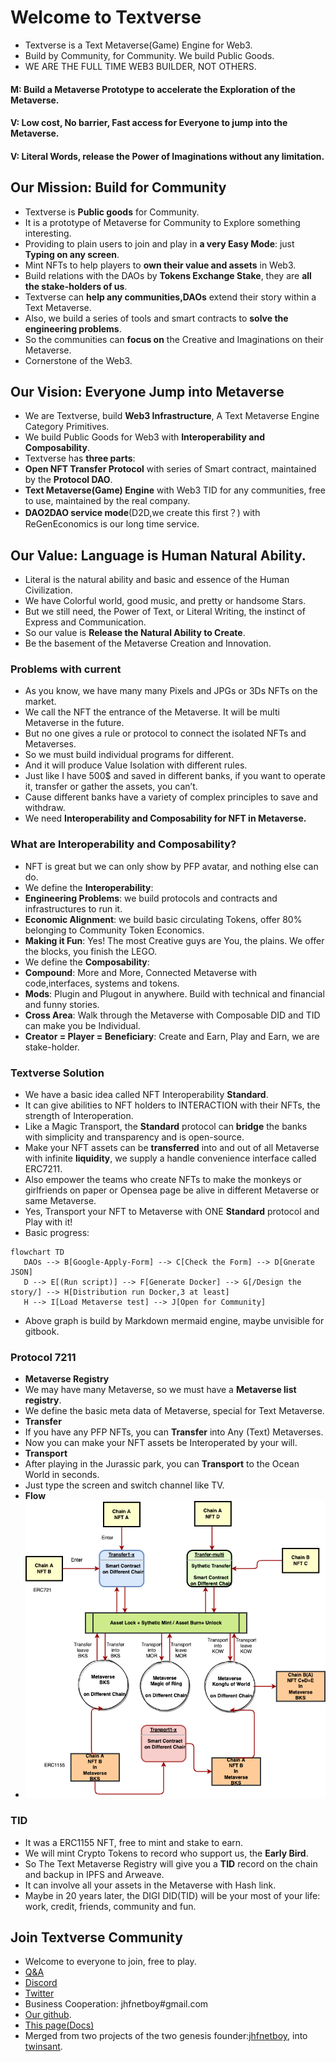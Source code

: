 # Welcome to Textverse
+ Textverse is a Text Metaverse(Game) Engine for Web3.
+ Build by Community, for Community. We build Public Goods.
+ WE ARE THE FULL TIME WEB3 BUILDER, NOT OTHERS.

#### **M: Build a Metaverse Prototype to accelerate the Exploration of the Metaverse.**
#### **V: Low cost, No barrier, Fast access for Everyone to jump into the Metaverse.**
#### **V: Literal Words, release the Power of Imaginations without any limitation.**


## Our Mission: Build for Community
+ Textverse is **Public goods** for Community.
+ It is a prototype of Metaverse for Community to Explore something interesting.
+ Providing to plain users to join and play in **a very Easy Mode**: just **Typing on any screen**.
+ Mint NFTs to help players to **own their value and assets** in Web3.
+ Build relations with the DAOs by **Tokens Exchange Stake**, they are **all the stake-holders of us**.
+ Textverse can **help any communities,DAOs** extend their story within a Text Metaverse.
+ Also, we build a series of tools and smart contracts to **solve the engineering problems**.
+ So the communities can **focus on** the Creative and Imaginations on their Metaverse. 
+ Cornerstone of the Web3.


## Our Vision: Everyone Jump into Metaverse
+ We are Textverse, build **Web3 Infrastructure**, A Text Metaverse Engine Category Primitives.
+ We build Public Goods for Web3 with **Interoperability and Composability**.
+ Textverse has **three parts**: 
+ **Open NFT Transfer Protocol** with series of Smart contract, maintained by the **Protocol DAO**.
+ **Text Metaverse(Game) Engine** with Web3 TID for any communities, free to use, maintained by the real company.
+ **DAO2DAO service mode**(D2D,we create this first？) with ReGenEconomics is our long time service.

## Our Value: Language is Human Natural Ability.
+ Literal is the natural ability and basic and essence of the Human Civilization.
+ We have Colorful world, good music, and pretty or handsome Stars.
+ But we still need, the Power of Text, or Literal Writing, the instinct of Express and Communication.
+ So our value is **Release the Natural Ability to Create**.
+ Be the basement of the Metaverse Creation and Innovation. 

### Problems with current 
+ As you know, we have many many Pixels and JPGs or 3Ds NFTs on the market.
+ We call the NFT the entrance of the Metaverse. It will be multi Metaverse in the future.
+ But no one gives a rule or protocol to connect the isolated NFTs and Metaverses.
+ So we must build individual programs for different. 
+ And it will produce Value Isolation with different rules.
+ Just like I have 500$ and saved in different banks, if you want to operate it, transfer or gather the assets, you can’t. 
+ Cause different banks have a variety of complex principles to save and withdraw.
+ We need **Interoperability and Composability for NFT in Metaverse.**

### What are Interoperability and Composability?
+ NFT is great but we can only show by PFP avatar, and nothing else can do.
+ We define the **Interoperability**:
+ **Engineering Problems**: we build protocols and contracts and infrastructures to run it.
+ **Economic Alignment**: we build basic circulating Tokens, offer 80% belonging to Community Token Economics.
+ **Making it Fun**: Yes! The most Creative guys are You, the plains. We offer the blocks, you finish the LEGO.
+ We define the **Composability**:
+ **Compound**: More and More, Connected Metaverse with code,interfaces, systems and tokens.
+ **Mods**: Plugin and Plugout in anywhere. Build with technical and financial and funny stories.
+ **Cross Area**: Walk through the Metaverse with Composable DID and TID can make you be Individual.
+ **Creator = Player = Beneficiary**: Create and Earn, Play and Earn, we are stake-holder.

### Textverse Solution
+ We have a basic idea called NFT Interoperability **Standard**.
+ It can give abilities to NFT holders to INTERACTION with their NFTs, the strength of Interoperation. 
+ Like a Magic Transport, the **Standard** protocol can **bridge** the banks with simplicity and transparency and is open-source. 
+ Make your NFT assets can be **transferred** into and out of all Metaverse with infinite **liquidity**, we supply a handle convenience interface called ERC7211.
+ Also empower the teams who create NFTs to make the monkeys or girlfriends on paper or Opensea page be alive in different Metaverse or same Metaverse.
+ Yes, Transport your NFT to Metaverse with ONE **Standard** protocol and Play with it!
+ Basic progress:
```mermaid
flowchart TD 
   DAOs --> B[Google-Apply-Form] --> C[Check the Form] --> D[Gnerate JSON] 
   D --> E[(Run script)] --> F[Generate Docker] --> G[/Design the story/] --> H[Distribution run Docker,3 at least] 
   H --> I[Load Metaverse test] --> J[Open for Community]

```
+ Above graph is build by Markdown mermaid engine, maybe unvisible for gitbook.

### Protocol 7211
+ **Metaverse Registry**
+ We may have many Metaverse, so we must have a **Metaverse list registry**.
+ We define the basic meta data of Metaverse, special for Text Metaverse.
+ **Transfer**
+ If you have any PFP NFTs, you can **Transfer** into Any (Text) Metaverses.
+ Now you can make your NFT assets be Interoperated by your will.
+ **Transport**
+ After playing in the Jurassic park, you can **Transport** to the Ocean World in seconds.
+ Just type the screen and switch channel like TV.
+ **Flow**
+ ![NFT-flow](static/nft-flow.png)

### TID
+ It was a ERC1155 NFT, free to mint and stake to earn.
+ We will mint Crypto Tokens to record who support us, the **Early Bird**.
+ So The Text Metaverse Registry will give you a **TID** record on the chain and backup in IPFS and Arweave.
+ It can involve all your assets in the Metaverse with Hash link.
+ Maybe in 20 years later, the DIGI DID(TID) will be your most of your life: work, credit, friends, community and fun.


## Join Textverse Community
+ Welcome to everyone to join, free to play.
+ [Q&A](q&a.md)
+ [Discord](https://discord.gg/BSqnVqZTgs)
+ [Twitter](https://twitter.com/jhfnetboy)
+ Business Cooperation: jhfnetboy#gmail.com
+ [Our github](https://github.com/twinsant/ethos).
+ [This page(Docs)](https://dao-sx.github.io/ethos/)
+ Merged from two projects of the two genesis founder:[jhfnetboy](https://github.com/jhfnetboy), into [twinsant](https://github.com/twinsant).
